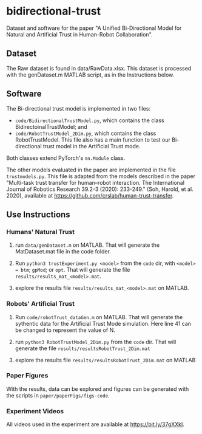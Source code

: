 # bidirectional-trust

Dataset and software for the paper "A Unified Bi-Directional Model for Natural and Artificial Trust in Human-Robot Collaboration".

## Dataset

The Raw dataset is found in data/RawData.xlsx. This dataset is processed with the genDataset.m MATLAB script, as in the Instructions below.


## Software

The Bi-directional trust model is implemented in two files:

* `code/BidirectionalTrustModel.py`, which contains the class BidirectoinalTrustModel; and
* `code/RobotTrustModel_2Dim.py`, which contains the class RobotTrustModel. This file also has a main function to test our Bi-directional trust model in the Artificial Trust mode.

Both classes extend PyTorch's `nn.Module` class.

The other models evaluated in the paper are implemented in the file `trustmodels.py`. This file is adapted from the models described in the paper "Multi-task trust transfer for human–robot interaction. The International Journal of Robotics Research 39.2-3 (2020): 233-249." (Soh, Harold, et al. 2020), available at 
https://github.com/crslab/human-trust-transfer.

## Use Instructions

### Humans' Natural Trust

1. run `data/genDataset.m` on MATLAB.
That will generate the MatDataset.mat file in the code folder.

2. Run `python3 trustExperiment.py <model>` from the `code` dir, with `<model> = btm`; `gpMod`; or `opt`.
That will generate the file `results/results_mat_<model>.mat`.

3. explore the results file `results/results_mat_<model>.mat` on MATLAB.


### Robots' Artificial Trust

1. Run `code/robotTrust_dataGen.m` on MATLAB.
That will generate the sythentic data for the Artificial Trust Mode simulation. Here line 41 can be changed to represent the value of N.

2. run `python3 RobotTrustModel_2Dim.py` from the `code` dir.
That will generate the file `results/resultsRobotTrust_2Dim.mat`

3. explore the results file `results/resultsRobotTrust_2Dim.mat` on MATLAB

### Paper Figures

With the results, data can be explored and figures can be generated with the scripts in `paper/paperFigs/figs-code`.

### Experiment Videos

All videos used in the experiment are available at https://bit.ly/37gXXkI.
